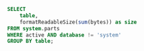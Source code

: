 ```sql tables
SELECT
    table,
    formatReadableSize(sum(bytes)) as size
FROM system.parts
WHERE active AND database != 'system'
GROUP BY table;
```


<DataTable value={tables}>
    <Column field="table" header="Table name"></Column>
    <Column field="size" header="Size"></Column>
</DataTable>